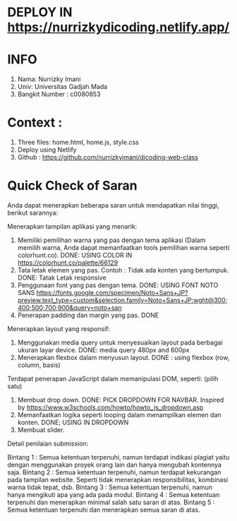 
# DEPLOY IN https://nurrizkydicoding.netlify.app/
# INFO 

1) Nama: Nurrizky Imani
2) Univ: Universitas Gadjah Mada
3) Bangkit Number : c0080853


# Context :
1) Three files: home.html, home.js, style.css
2) Deploy using Netlify
3) Github : https://github.com/nurrizkyimani/dicoding-web-class

# Quick Check of Saran

Anda dapat menerapkan beberapa saran untuk mendapatkan nilai tinggi, berikut sarannya:

Menerapkan tampilan aplikasi yang menarik:
1) Memiliki pemilihan warna yang pas dengan tema aplikasi (Dalam memilih warna, Anda dapat memanfaatkan tools pemilihan warna seperti colorhunt.co). 
    DONE: USING COLOR IN https://colorhunt.co/palette/66129
2) Tata letak elemen yang pas.  Contoh : Tidak ada konten yang bertumpuk.
    DONE: Tatak Letak responsive
3) Penggunaan font yang pas dengan tema. 
    DONE: USING FONT NOTO SANS https://fonts.google.com/specimen/Noto+Sans+JP?preview.text_type=custom&selection.family=Noto+Sans+JP:wght@300;400;500;700;900&query=noto+san
4) Penerapan padding dan margin yang pas.
    DONE 


Menerapkan layout yang responsif: 
1) Menggunakan media query untuk menyesuaikan layout pada berbagai ukuran layar device.
    DONE: media query 480px and 600px
2) Menerapkan flexbox dalam menyusun layout.
    DONE : using flexbox (row, column, basis)


Terdapat penerapan JavaScript dalam memanipulasi DOM, seperti: (pilih satu)
1) Membuat drop down.
    DONE: PICK DROPDOWN FOR NAVBAR. Inspired by https://www.w3schools.com/howto/howto_js_dropdown.asp
2) Memanfaatkan logika seperti looping dalam menampilkan elemen dan konten. 
    DONE; USING IN DROPDOWN
3) Membuat slider.


Detail penilaian submission:

Bintang 1 : Semua ketentuan terpenuhi, namun terdapat indikasi plagiat yaitu dengan menggunakan proyek orang lain dan hanya mengubah kontennya saja. 
Bintang 2 : Semua ketentuan terpenuhi, namun terdapat kekurangan pada tampilan website. Seperti tidak menerapkan responsibilitas, kombinasi warna tidak tepat, dsb.
Bintang 3 : Semua ketentuan terpenuhi, namun hanya mengikuti apa yang ada pada modul.
Bintang 4 : Semua ketentuan terpenuhi dan menerapkan minimal salah satu saran di atas.
Bintang 5 : Semua ketentuan terpenuhi dan menerapkan semua saran di atas.